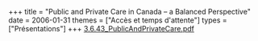 +++
title = "Public and Private Care in Canada – a Balanced Perspective"
date = 2006-01-31
themes = ["Accès et temps d'attente"]
types = ["Présentations"]
+++
[3.6.43_PublicAndPrivateCare.pdf](/files/3.6.43_PublicAndPrivateCare.pdf)
